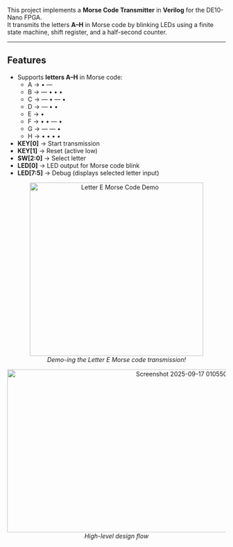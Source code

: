 This project implements a **Morse Code Transmitter** in **Verilog** for the DE10-Nano FPGA.  
It transmits the letters **A–H** in Morse code by blinking LEDs using a finite state machine, shift register, and a half-second counter.

---

## Features
- Supports **letters A–H** in Morse code:
  - A → • —  
  - B → — • • •  
  - C → — • — •  
  - D → — • •  
  - E → •  
  - F → • • — •  
  - G → — — •  
  - H → • • • •  
- **KEY[0]** → Start transmission  
- **KEY[1]** → Reset (active low)  
- **SW[2:0]** → Select letter  
- **LED[0]** → LED output for Morse code blink  
- **LED[7:5]** → Debug (displays selected letter input)


<p align="center">
  <img src="https://github.com/user-attachments/assets/c98beab8-c079-49ec-bcdd-6185d5f29f72" alt="Letter E Morse Code Demo" width="400"/>
  <br>
  <em>Demo-ing the Letter E Morse code transmission!</em>
</p>




<p align="center">
  <img width="788" height="376" alt="Screenshot 2025-09-17 010550" src="https://github.com/user-attachments/assets/01c0dc85-9224-4e0a-920d-d4e292d40350" />
  <br>
  <em>High-level design flow</em>
</p>
